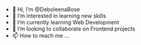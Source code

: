 - 👋 Hi, I’m @DeboleenaBose
- 👀 I’m interested in learning new skills
- 🌱 I’m currently learning Web Development
- 💞️ I’m looking to collaborate on Frontend projects
- 📫 How to reach me ...

<!---
DeboleenaBose/DeboleenaBose is a ✨ special ✨ repository because its `README.md` (this file) appears on your GitHub profile.
You can click the Preview link to take a look at your changes.
--->
